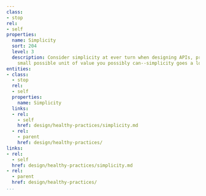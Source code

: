 ```yaml
---
class:
- stop
rel:
- self
properties:
  name: Simplicity
  sort: 204
  level: 3
  description: Consider simplicity at ever turn when designing APIs, providing the
    small possible unit of value you possibly can--simplicity goes a long way.
entities:
- class:
  - stop
  rel:
  - self
  properties:
    name: Simplicity
  links:
  - rel:
    - self
    href: design/healthy-practices/simplicity.md
  - rel:
    - parent
    href: design/healthy-practices/
links:
- rel:
  - self
  href: design/healthy-practices/simplicity.md
- rel:
  - parent
  href: design/healthy-practices/
...
```

